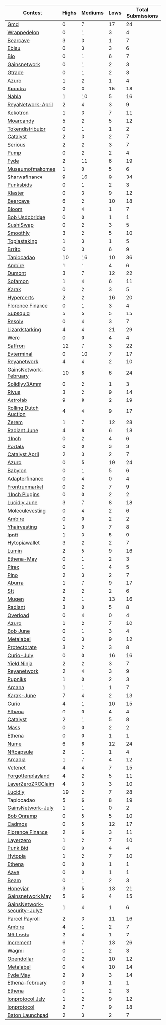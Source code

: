 | Contest | Highs | Mediums | Lows | Total Submissions |
| ------ | ----- | ------- | ---- | ----------------- |
| [Gmd](https://github.com/solodit/solodit_content/blob/main/reports/Pashov%20Audit%20Group/2022-12-01-GMD.md) | 0 | 7 | 17 | 24 |
| [Wrappedelon](https://github.com/solodit/solodit_content/blob/main/reports/Pashov%20Audit%20Group/2023-11-01-WrappedElon.md) | 0 | 1 | 3 | 4 |
| [Bearcave](https://github.com/solodit/solodit_content/blob/main/reports/Pashov%20Audit%20Group/2023-06-01-BearCave.md) | 3 | 3 | 1 | 7 |
| [Ebisu](https://github.com/pashov/audits/blob/master/team/md/Ebisu-security-review.md) | 0 | 3 | 3 | 6 |
| [Bio](https://github.com/pashov/audits/blob/master/team/md/Bio-security-review.md) | 0 | 1 | 6 | 7 |
| [Gainsnetwork](https://github.com/pashov/audits/blob/master/team/md/GainsNetwork-security-review.md) | 0 | 1 | 2 | 3 |
| [Gtrade](https://github.com/solodit/solodit_content/blob/main/reports/Pashov%20Audit%20Group/2023-08-01-gTrade.md) | 0 | 1 | 2 | 3 |
| [Azuro](https://github.com/pashov/audits/blob/master/team/md/Azuro_security_review.md) | 1 | 2 | 1 | 4 |
| [Spectra](https://github.com/pashov/audits/blob/master/team/md/Spectra-security-review.md) | 0 | 3 | 15 | 18 |
| [Nabla](https://github.com/pashov/audits/blob/master/team/md/Nabla-security-review.md) | 1 | 10 | 5 | 16 |
| [ReyaNetwork-April](https://github.com/pashov/audits/blob/master/team/md/ReyaNetwork-security-review-April.md) | 2 | 4 | 3 | 9 |
| [Kekotron](https://github.com/pashov/audits/blob/master/team/md/Kekotron-security-review.md) | 1 | 3 | 7 | 11 |
| [Moarcandy](https://github.com/pashov/audits/blob/master/team/md/MoarCandy-security-review.md) | 5 | 2 | 5 | 12 |
| [Tokendistributor](https://github.com/solodit/solodit_content/blob/main/reports/Pashov%20Audit%20Group/2023-11-01-TokenDistributor.md) | 0 | 1 | 1 | 2 |
| [Catalyst](https://github.com/solodit/solodit_content/blob/main/reports/Pashov%20Audit%20Group/2024-02-01-Catalyst.md) | 2 | 3 | 2 | 7 |
| [Serious](https://github.com/pashov/audits/blob/master/team/md/Serious-security-review.md) | 2 | 2 | 3 | 7 |
| [Pump](https://github.com/solodit/solodit_content/blob/main/reports/Pashov%20Audit%20Group/2023-11-01-Pump.md) | 0 | 2 | 2 | 4 |
| [Fyde](https://github.com/pashov/audits/blob/master/team/md/Fyde-security-review.md) | 2 | 11 | 6 | 19 |
| [Museumofmahomes](https://github.com/solodit/solodit_content/blob/main/reports/Pashov%20Audit%20Group/2023-09-01-MuseumOfMahomes.md) | 1 | 0 | 5 | 6 |
| [Sharwafinance](https://github.com/pashov/audits/blob/master/team/md/SharwaFinance-security-review.md) | 9 | 16 | 9 | 34 |
| [Punksbids](https://github.com/solodit/solodit_content/blob/main/reports/Pashov%20Audit%20Group/2023-06-01-PunksBids.md) | 0 | 1 | 2 | 3 |
| [Klaster](https://github.com/pashov/audits/blob/master/team/md/Klaster-security-review.md) | 0 | 3 | 9 | 12 |
| [Bearcave](https://github.com/solodit/solodit_content/blob/main/reports/Pashov%20Audit%20Group/2023-03-01-BearCave.md) | 6 | 2 | 10 | 18 |
| [Bloom](https://github.com/solodit/solodit_content/blob/main/reports/Pashov%20Audit%20Group/2023-05-01-Bloom.md) | 2 | 4 | 1 | 7 |
| [Bob Usdcbridge](https://github.com/pashov/audits/blob/master/team/md/BOB-USDCBridge-security-review.md) | 0 | 0 | 1 | 1 |
| [SushiSwap](https://github.com/pashov/audits/blob/master/team/md/SushiSwap-security-review.md) | 0 | 2 | 3 | 5 |
| [Smoothly](https://github.com/solodit/solodit_content/blob/main/reports/Pashov%20Audit%20Group/2023-08-01-Smoothly.md) | 3 | 2 | 5 | 10 |
| [Topiastaking](https://github.com/solodit/solodit_content/blob/main/reports/Pashov%20Audit%20Group/2023-06-01-TopiaStaking.md) | 1 | 3 | 1 | 5 |
| [Brrito](https://github.com/pashov/audits/blob/master/team/md/Brrito-security-review.md) | 0 | 3 | 6 | 9 |
| [Tapiocadao](https://github.com/pashov/audits/blob/master/team/md/TapiocaDAO-security-review.md) | 10 | 16 | 10 | 36 |
| [Ambire](https://github.com/solodit/solodit_content/blob/main/reports/Pashov%20Audit%20Group/2023-05-01-Ambire.md) | 1 | 1 | 4 | 6 |
| [Dumont](https://github.com/pashov/audits/blob/master/team/md/Dumont-security-review.md) | 3 | 7 | 12 | 22 |
| [Sofamon](https://github.com/pashov/audits/blob/master/team/md/Sofamon-security-review.md) | 1 | 4 | 6 | 11 |
| [Karak](https://github.com/pashov/audits/blob/master/team/md/Karak-security-review.md) | 0 | 2 | 3 | 5 |
| [Hypercerts](https://github.com/solodit/solodit_content/blob/main/reports/Pashov%20Audit%20Group/2023-02-01-Hypercerts.md) | 2 | 2 | 16 | 20 |
| [Florence Finance](https://github.com/solodit/solodit_content/blob/main/reports/Pashov%20Audit%20Group/2023-10-01-Florence%20Finance.md) | 0 | 1 | 3 | 4 |
| [Subsquid](https://github.com/pashov/audits/blob/master/team/md/Subsquid-security-review.md) | 5 | 5 | 5 | 15 |
| [Resolv](https://github.com/pashov/audits/blob/master/team/md/Resolv-security-review.md) | 0 | 4 | 3 | 7 |
| [Lizardstarking](https://github.com/solodit/solodit_content/blob/main/reports/Pashov%20Audit%20Group/2023-02-01-LizardStarking.md) | 4 | 4 | 21 | 29 |
| [Werc](https://github.com/solodit/solodit_content/blob/main/reports/Pashov%20Audit%20Group/2023-08-01-WERC721.md) | 0 | 0 | 4 | 4 |
| [Saffron](https://github.com/pashov/audits/blob/master/team/md/Saffron-security-review.md) | 12 | 7 | 3 | 22 |
| [Evterminal](https://github.com/pashov/audits/blob/master/team/md/EVTerminal-security-review.md) | 0 | 10 | 7 | 17 |
| [Reyanetwork](https://github.com/pashov/audits/blob/master/team/md/ReyaNetwork-security-review.md) | 4 | 4 | 2 | 10 |
| [GainsNetwork-February](https://github.com/pashov/audits/blob/master/team/md/GainsNetwork-security-review-February.md) | 10 | 8 | 6 | 24 |
| [Solidlyv3Amm](https://github.com/solodit/solodit_content/blob/main/reports/Pashov%20Audit%20Group/2023-09-01-SolidlyV3AMM.md) | 0 | 2 | 1 | 3 |
| [Rivus](https://github.com/pashov/audits/blob/master/team/md/Rivus-security-review.md) | 3 | 2 | 9 | 14 |
| [Astrolab](https://github.com/pashov/audits/blob/master/team/md/Astrolab-security-review.md) | 9 | 8 | 2 | 19 |
| [Rolling Dutch Auction](https://github.com/solodit/solodit_content/blob/main/reports/Pashov%20Audit%20Group/2023-03-01-Rolling%20Dutch%20Auction.md) | 4 | 4 | 9 | 17 |
| [Zerem](https://github.com/solodit/solodit_content/blob/main/reports/Pashov%20Audit%20Group/2022-11-01-Zerem.md) | 1 | 7 | 12 | 28 |
| [Radiant June](https://github.com/pashov/audits/blob/master/team/md/Radiant-security-review-June.md) | 4 | 8 | 6 | 18 |
| [1Inch](https://github.com/pashov/audits/blob/master/team/md/1inch-security-review.md) | 0 | 2 | 4 | 6 |
| [Portals](https://github.com/solodit/solodit_content/blob/main/reports/Pashov%20Audit%20Group/2023-06-01-Portals.md) | 0 | 0 | 3 | 3 |
| [Catalyst April](https://github.com/pashov/audits/blob/master/team/md/Catalyst-security-review-april.md) | 2 | 3 | 2 | 7 |
| [Azuro](https://github.com/solodit/solodit_content/blob/main/reports/Pashov%20Audit%20Group/2022-12-01-Azuro.md) | 0 | 5 | 19 | 24 |
| [Babylon](https://github.com/solodit/solodit_content/blob/main/reports/Pashov%20Audit%20Group/2023-05-01-Babylon7.md) | 0 | 1 | 5 | 6 |
| [Adapterfinance](https://github.com/pashov/audits/blob/master/team/md/AdapterFinance-security-review.md) | 0 | 4 | 0 | 4 |
| [Frontrunmarket](https://github.com/pashov/audits/blob/master/team/md/FrontrunMarket-security-review.md) | 0 | 2 | 7 | 9 |
| [1Inch Plugins](https://github.com/solodit/solodit_content/blob/main/reports/Pashov%20Audit%20Group/2023-08-01-1inch%20Plugins.md) | 0 | 0 | 2 | 2 |
| [Lucidly June](https://github.com/pashov/audits/blob/master/team/md/Lucidly-security-review-June.md) | 3 | 7 | 8 | 18 |
| [Moleculevesting](https://github.com/solodit/solodit_content/blob/main/reports/Pashov%20Audit%20Group/2023-04-01-MoleculeVesting.md) | 0 | 4 | 2 | 6 |
| [Ambire](https://github.com/solodit/solodit_content/blob/main/reports/Pashov%20Audit%20Group/2023-11-01-Ambire.md) | 0 | 0 | 2 | 2 |
| [Yhairvesting](https://github.com/solodit/solodit_content/blob/main/reports/Pashov%20Audit%20Group/2023-11-01-yHairVesting.md) | 1 | 0 | 7 | 8 |
| [Ipnft](https://github.com/solodit/solodit_content/blob/main/reports/Pashov%20Audit%20Group/2023-05-01-IPNFT.md) | 1 | 3 | 5 | 9 |
| [Hytopiawallet](https://github.com/pashov/audits/blob/master/team/md/HYTOPIAWallet-security-review.md) | 3 | 2 | 2 | 7 |
| [Lumin](https://github.com/solodit/solodit_content/blob/main/reports/Pashov%20Audit%20Group/2023-09-01-Lumin.md) | 2 | 5 | 9 | 16 |
| [Ethena-May](https://github.com/pashov/audits/blob/master/team/md/Ethena-security-review-May.md) | 0 | 1 | 2 | 3 |
| [Pirex](https://github.com/solodit/solodit_content/blob/main/reports/Pashov%20Audit%20Group/2023-11-01-Pirex.md) | 0 | 1 | 4 | 5 |
| [Pino](https://github.com/solodit/solodit_content/blob/main/reports/Pashov%20Audit%20Group/2023-09-01-Pino.md) | 2 | 3 | 2 | 7 |
| [Aburra](https://github.com/pashov/audits/blob/master/team/md/Aburra-security-review.md) | 1 | 7 | 9 | 17 |
| [Sft](https://github.com/pashov/audits/blob/master/team/md/SFT-security-review.md) | 2 | 2 | 2 | 6 |
| [Mugen](https://github.com/solodit/solodit_content/blob/main/reports/Pashov%20Audit%20Group/2023-01-01-Mugen.md) | 2 | 1 | 13 | 16 |
| [Radiant](https://github.com/pashov/audits/blob/master/team/md/Radiant-security-review.md) | 3 | 0 | 5 | 8 |
| [Overload](https://github.com/pashov/audits/blob/master/team/md/Overload-security-review.md) | 0 | 4 | 0 | 4 |
| [Azuro](https://github.com/solodit/solodit_content/blob/main/reports/Pashov%20Audit%20Group/2023-02-01-Azuro.md) | 1 | 2 | 7 | 10 |
| [Bob June](https://github.com/pashov/audits/blob/master/team/md/BOB-security-review-June.md) | 0 | 1 | 3 | 4 |
| [Metalabel](https://github.com/solodit/solodit_content/blob/main/reports/Pashov%20Audit%20Group/2023-02-01-Metalabel.md) | 0 | 3 | 9 | 12 |
| [Protectorate](https://github.com/solodit/solodit_content/blob/main/reports/Pashov%20Audit%20Group/2023-06-01-Protectorate.md) | 3 | 2 | 3 | 8 |
| [Curio-July](https://github.com/pashov/audits/blob/master/team/md/Curio-security-review-July.md) | 0 | 0 | 16 | 16 |
| [Yield Ninja](https://github.com/solodit/solodit_content/blob/main/reports/Pashov%20Audit%20Group/2022-11-01-Yield%20Ninja.md) | 2 | 2 | 3 | 7 |
| [Reyanetwork](https://github.com/solodit/solodit_content/blob/main/reports/Pashov%20Audit%20Group/2024-04-01-ReyaNetwork.md) | 2 | 4 | 3 | 9 |
| [Pupniks](https://github.com/pashov/audits/blob/master/team/md/Pupniks-security-review.md) | 1 | 0 | 2 | 3 |
| [Arcana](https://github.com/solodit/solodit_content/blob/main/reports/Pashov%20Audit%20Group/2022-12-01-Arcana.md) | 1 | 1 | 1 | 7 |
| [Karak-June](https://github.com/pashov/audits/blob/master/team/md/Karak-security-review-June.md) | 7 | 4 | 2 | 13 |
| [Curio](https://github.com/pashov/audits/blob/master/team/md/Curio-security-review.md) | 4 | 1 | 10 | 15 |
| [Ethena](https://github.com/solodit/solodit_content/blob/main/reports/Pashov%20Audit%20Group/2023-10-01-Ethena.md) | 0 | 0 | 4 | 4 |
| [Catalyst](https://github.com/pashov/audits/blob/master/team/md/Catalyst-security-review.md) | 2 | 1 | 5 | 8 |
| [Mass](https://github.com/pashov/audits/blob/master/team/md/Mass-security-review.md) | 0 | 0 | 2 | 2 |
| [Ethena](https://github.com/solodit/solodit_content/blob/main/reports/Pashov%20Audit%20Group/2024-02-25-Ethena.md) | 0 | 0 | 1 | 1 |
| [Nume](https://github.com/pashov/audits/blob/master/team/md/Nume-security-review.md) | 6 | 6 | 12 | 24 |
| [Nftcapsule](https://github.com/solodit/solodit_content/blob/main/reports/Pashov%20Audit%20Group/2023-11-01-NFTCapsule.md) | 2 | 1 | 1 | 4 |
| [Arcadia](https://github.com/pashov/audits/blob/master/team/md/Arcadia-security-review.md) | 1 | 7 | 4 | 12 |
| [Vetenet](https://github.com/solodit/solodit_content/blob/main/reports/Pashov%20Audit%20Group/2023-12-01-veTenet.md) | 4 | 4 | 7 | 15 |
| [Forgottenplayland](https://github.com/pashov/audits/blob/master/team/md/ForgottenPlayland-security-review.md) | 4 | 2 | 5 | 11 |
| [LayerZeroZROClaim](https://github.com/pashov/audits/blob/master/team/md/LayerZeroZROClaim-security-review.md) | 4 | 3 | 3 | 10 |
| [Lucidly](https://github.com/pashov/audits/blob/master/team/md/Lucidly-security-review.md) | 19 | 2 | 7 | 28 |
| [Tapiocadao](https://github.com/pashov/audits/blob/master/team/md/TapiocaDAO-security-review-february.md) | 5 | 6 | 8 | 19 |
| [GainsNetwork-July](https://github.com/pashov/audits/blob/master/team/md/GainsNetwork-security-review-July.md) | 1 | 1 | 0 | 2 |
| [Bob Onramp](https://github.com/pashov/audits/blob/master/team/md/BOB-Onramp-security-review.md) | 0 | 5 | 5 | 10 |
| [Cadmos](https://github.com/solodit/solodit_content/blob/main/reports/Pashov%20Audit%20Group/2022-12-01-Cadmos.md) | 0 | 5 | 12 | 17 |
| [Florence Finance](https://github.com/solodit/solodit_content/blob/main/reports/Pashov%20Audit%20Group/2023-04-01-Florence%20Finance.md) | 2 | 6 | 3 | 11 |
| [Layerzero](https://github.com/pashov/audits/blob/master/team/md/LayerZero-security-review.md) | 1 | 2 | 7 | 10 |
| [Punk Bid](https://github.com/solodit/solodit_content/blob/main/reports/Pashov%20Audit%20Group/2023-02-01-Punk%20Bid.md) | 0 | 0 | 4 | 4 |
| [Hytopia](https://github.com/pashov/audits/blob/master/team/md/Hytopia-security-review.md) | 1 | 2 | 7 | 10 |
| [Ethena](https://github.com/pashov/audits/blob/master/team/md/Ethena-security-review.md) | 0 | 0 | 1 | 1 |
| [Aave](https://github.com/pashov/audits/blob/master/team/md/Aave-security-review.md) | 0 | 0 | 1 | 1 |
| [Beam](https://github.com/solodit/solodit_content/blob/main/reports/Pashov%20Audit%20Group/2023-10-01-Beam.md) | 0 | 1 | 2 | 3 |
| [Honeyjar](https://github.com/pashov/audits/blob/master/team/md/HoneyJar-security-review.md) | 3 | 5 | 13 | 21 |
| [Gainsnetwork May](https://github.com/pashov/audits/blob/master/team/md/GainsNetwork-security-review-May.md) | 5 | 6 | 4 | 15 |
| [GainsNetwork-security-July2](https://github.com/pashov/audits/blob/master/team/md/GainsNetwork-security-July2.md) | 1 | 4 | 1 | 6 |
| [Parcel Payroll](https://github.com/solodit/solodit_content/blob/main/reports/Pashov%20Audit%20Group/2023-02-01-Parcel%20Payroll.md) | 2 | 3 | 11 | 16 |
| [Ambire](https://github.com/solodit/solodit_content/blob/main/reports/Pashov%20Audit%20Group/2023-09-01-Ambire.md) | 4 | 1 | 2 | 7 |
| [Nft Loots](https://github.com/solodit/solodit_content/blob/main/reports/Pashov%20Audit%20Group/2023-06-01-NFT%20Loots.md) | 2 | 4 | 1 | 7 |
| [Increment](https://github.com/pashov/audits/blob/master/team/md/Increment-security-review.md) | 6 | 7 | 13 | 26 |
| [Wagmi](https://github.com/pashov/audits/blob/master/team/md/Wagmi-security-review.md) | 0 | 1 | 2 | 3 |
| [Opendollar](https://github.com/pashov/audits/blob/master/team/md/OpenDollar-security-review.md) | 0 | 2 | 10 | 12 |
| [Metalabel](https://github.com/solodit/solodit_content/blob/main/reports/Pashov%20Audit%20Group/2023-01-01-Metalabel.md) | 0 | 4 | 10 | 14 |
| [Fyde May](https://github.com/pashov/audits/blob/master/team/md/Fyde-security-review-May.md) | 2 | 9 | 3 | 14 |
| [Ethena-february](https://github.com/pashov/audits/blob/master/team/md/Ethena-security-review-february.md) | 0 | 0 | 1 | 1 |
| [Ethena](https://github.com/solodit/solodit_content/blob/main/reports/Pashov%20Audit%20Group/2024-05-01-Ethena.md) | 0 | 1 | 2 | 3 |
| [Ionprotocol July](https://github.com/pashov/audits/blob/master/team/md/IonProtocol-security-review-July.md) | 1 | 2 | 9 | 12 |
| [Ionprotocol](https://github.com/pashov/audits/blob/master/team/md/IonProtocol-security-review.md) | 2 | 7 | 9 | 18 |
| [Baton Launchpad](https://github.com/solodit/solodit_content/blob/main/reports/Pashov%20Audit%20Group/2023-07-01-Baton%20Launchpad.md) | 2 | 3 | 2 | 7 |
